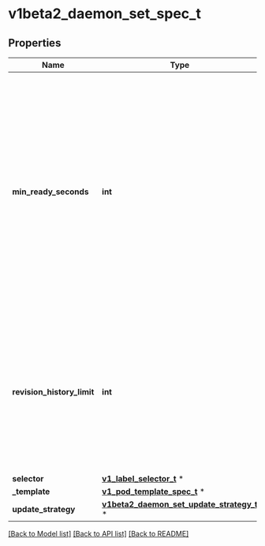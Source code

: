 # v1beta2_daemon_set_spec_t

## Properties
Name | Type | Description | Notes
------------ | ------------- | ------------- | -------------
**min_ready_seconds** | **int** | The minimum number of seconds for which a newly created DaemonSet pod should be ready without any of its container crashing, for it to be considered available. Defaults to 0 (pod will be considered available as soon as it is ready). | [optional] 
**revision_history_limit** | **int** | The number of old history to retain to allow rollback. This is a pointer to distinguish between explicit zero and not specified. Defaults to 10. | [optional] 
**selector** | [**v1_label_selector_t**](v1_label_selector.md) \* |  | 
**_template** | [**v1_pod_template_spec_t**](v1_pod_template_spec.md) \* |  | 
**update_strategy** | [**v1beta2_daemon_set_update_strategy_t**](v1beta2_daemon_set_update_strategy.md) \* |  | [optional] 

[[Back to Model list]](../README.md#documentation-for-models) [[Back to API list]](../README.md#documentation-for-api-endpoints) [[Back to README]](../README.md)


